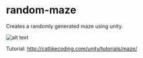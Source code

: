 # random-maze
Creates a randomly generated maze using unity.

![alt text](https://thumbs.gfycat.com/ShyIgnorantArabianwildcat-size_restricted.gif)

Tutorial: http://catlikecoding.com/unity/tutorials/maze/
